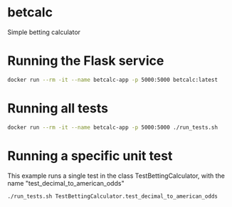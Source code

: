 # betcalc
Simple betting calculator

# Running the Flask service

```sh
docker run --rm -it --name betcalc-app -p 5000:5000 betcalc:latest
```

# Running all tests

```sh
docker run --rm -it --name betcalc-app -p 5000:5000 ./run_tests.sh
```

# Running a specific unit test

This example runs a single test in the class TestBettingCalculator, with the name "test_decimal_to_american_odds"

```sh
./run_tests.sh TestBettingCalculator.test_decimal_to_american_odds
```
